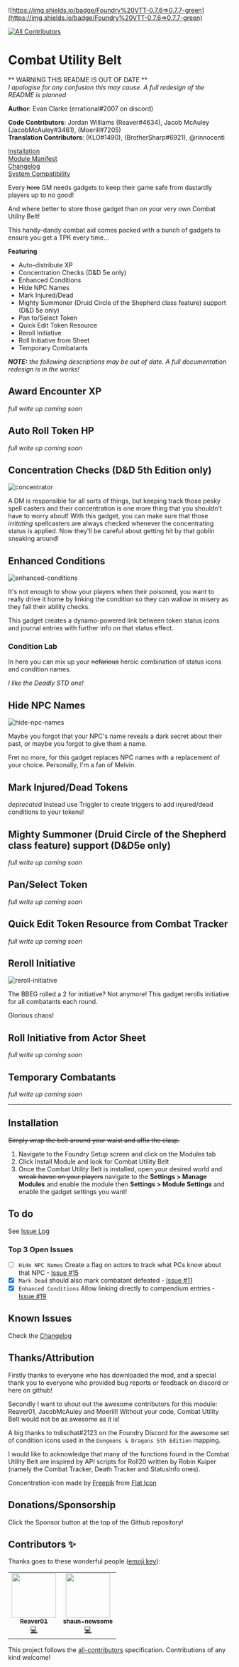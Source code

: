 ![https://img.shields.io/badge/Foundry%20VTT-0.7.6=>0.7.7-green](https://img.shields.io/badge/Foundry%20VTT-0.7.6=>0.7.7-green)
<!-- ALL-CONTRIBUTORS-BADGE:START - Do not remove or modify this section -->
[![All Contributors](https://img.shields.io/badge/all_contributors-2-orange.svg?style=flat-square)](#contributors-)
<!-- ALL-CONTRIBUTORS-BADGE:END -->

# Combat Utility Belt
** WARNING THIS README IS OUT OF DATE **    
*I apologise for any confusion this may cause. A full redesign of the README is planned*

**Author**: Evan Clarke (errational#2007 on discord)

**Code Contributors**: Jordan Williams (Reaver#4634), Jacob McAuley (JacobMcAuley#3461), (Moerill#7205)    
**Translation Contributors**: (KLO#1490), (BrotherSharp#6921), @rinnocenti    

[Installation](#Installation)    
[Module Manifest](https://raw.githubusercontent.com/death-save/combat-utility-belt/master/module.json)    
[Changelog](https://github.com/death-save/combat-utility-belt/blob/master/CHANGELOG.md)    
[System Compatibility](https://docs.google.com/spreadsheets/d/1DUFZb7DniTJYNPXgHYpU5RGfB1p6qY7q8JxUAG4N9hU/edit?usp=sharing)

Every ~~hero~~ GM needs gadgets to keep their game safe from dastardly players up to no good!

And where better to store those gadget than on your very own Combat Utility Belt!

This handy-dandy combat aid comes packed with a bunch of gadgets to ensure you get a TPK every time...

**Featuring**
* Auto-distribute XP
* Concentration Checks (D&D 5e only)
* Enhanced Conditions
* Hide NPC Names
* Mark Injured/Dead
* Mighty Summoner (Druid Circle of the Shepherd class feature) support (D&D 5e only)
* Pan to/Select Token
* Quick Edit Token Resource
* Reroll Initiative
* Roll Initiative from Sheet
* Temporary Combatants

***NOTE:** the following descriptions may be out of date. A full documentation redesign is in the works!*

## Award Encounter XP
*full write up coming soon*

## Auto Roll Token HP
*full write up coming soon*

## Concentration Checks (D&D 5th Edition only)

![concentrator](https://github.com/death-save/media/blob/master/combat-utility-belt/concentrator.gif)

A DM is responsible for all sorts of things, but keeping track those pesky spell casters and their concentration is one more thing that you shouldn't have to worry about! With this gadget, you can make sure that those *irritating* spellcasters are always checked whenever the concentrating status is applied. Now they'll be careful about getting hit by that goblin sneaking around!

## Enhanced Conditions

![enhanced-conditions](https://github.com/death-save/media/blob/master/combat-utility-belt/enhanced-conditions.gif)

It's not enough to *show* your players when their poisoned, you want to really drive it  home by linking the condition so they can wallow in misery as they fail their ability checks.

This gadget creates a dynamo-powered link between token status icons and journal entries with further info on that status effect.

### Condition Lab

In here you can mix up your ~~nefarious~~ heroic combination of status icons and condition names.

*I like the Deadly STD one!*

## Hide NPC Names

![hide-npc-names](https://github.com/death-save/media/blob/master/combat-utility-belt/hide-npc-names.gif)

Maybe you forgot that your NPC's name reveals a dark secret about their past, or maybe you forgot to give them a name.

Fret no more, for this gadget replaces NPC names with a replacement of your choice. Personally, I'm a fan of Melvin.

## Mark Injured/Dead Tokens

*deprecated* Instead use Triggler to create triggers to add injured/dead conditions to your tokens!

## Mighty Summoner (Druid Circle of the Shepherd class feature) support (D&D5e only)
*full write up coming soon*

## Pan/Select Token
*full write up coming soon*

## Quick Edit Token Resource from Combat Tracker
*full write up coming soon*

## Reroll Initiative

![reroll-initiative](https://github.com/death-save/media/blob/master/combat-utility-belt/reroll-initiative.gif)

The BBEG rolled a 2 for initiative? Not anymore! This gadget rerolls initiative for all combatants each round.

Glorious chaos!

## Roll Initiative from Actor Sheet
*full write up coming soon*

## Temporary Combatants
*full write up coming soon*

---

## Installation

~~Simply wrap the belt around your waist and affix the clasp.~~

1. Navigate to the Foundry Setup screen and click on the Modules tab
2. Click Install Module and look for Combat Utility Belt
3. Once the Combat Utility Belt is installed, open your desired world and ~~wreak havoc on your players~~ navigate to the **Settings > Manage Modules** and enable the module then **Settings > Module Settings** and enable the gadget settings you want!

## To do
See [Issue Log](https://github.com/death-save/combat-utility-belt/issues) 

### Top 3 Open Issues
- [ ] `Hide NPC Names` Create a flag on actors to track what PCs know about that NPC - [Issue #15](https://github.com/death-save/combat-utility-belt/issues/15)
- [X] `Mark Dead` should also mark combatant defeated - [Issue #11](https://github.com/death-save/combat-utility-belt/issues/11)
- [X] `Enhanced Conditions` Allow linking directly to compendium entries - [Issue #19](https://github.com/death-save/combat-utility-belt/issues/19)

## Known Issues
Check the [Changelog](https://github.com/death-save/combat-utility-belt/blob/master/CHANGELOG.md)    

## Thanks/Attribution
Firstly thanks to everyone who has downloaded the mod, and a special thank you to everyone who provided bug reports or feedback on discord or here on github!

Secondly I want to shout out the awesome contributors for this module: Reaver01, JacobMcAuley and Moerill! Without your code, Combat Utility Belt would not be as awesome as it is!

A big thanks to trdischat#2123 on the Foundry Discord for the awesome set of condition icons used in the `Dungeons & Dragons 5th Edition` mapping.

I would like to acknowledge that many of the functions found in the Combat Utility Belt are inspired by API scripts for Roll20 written by Robin Kuiper (namely the Combat Tracker, Death Tracker and StatusInfo ones).

Concentration icon made by [Freepik](https://www.flaticon.com/authors/freepik) from [Flat Icon](www.flaticon.com)

## Donations/Sponsorship
Click the Sponsor button at the top of the Github repository!

## Contributors ✨

Thanks goes to these wonderful people ([emoji key](https://allcontributors.org/docs/en/emoji-key)):

<!-- ALL-CONTRIBUTORS-LIST:START - Do not remove or modify this section -->
<!-- prettier-ignore-start -->
<!-- markdownlint-disable -->
<table>
  <tr>
    <td align="center"><a href="https://github.com/Reaver01"><img src="https://avatars3.githubusercontent.com/u/1864450?v=4" width="100px;" alt=""/><br /><sub><b>Reaver01</b></sub></a><br /><a href="https://github.com/death-save/combat-utility-belt/commits?author=Reaver01" title="Code">💻</a></td>
    <td align="center"><a href="https://github.com/shaun-newsome"><img src="https://avatars0.githubusercontent.com/u/7287194?v=4" width="100px;" alt=""/><br /><sub><b>shaun-newsome</b></sub></a><br /><a href="https://github.com/death-save/combat-utility-belt/commits?author=shaun-newsome" title="Code">💻</a></td>
  </tr>
</table>

<!-- markdownlint-enable -->
<!-- prettier-ignore-end -->
<!-- ALL-CONTRIBUTORS-LIST:END -->

This project follows the [all-contributors](https://github.com/all-contributors/all-contributors) specification. Contributions of any kind welcome!